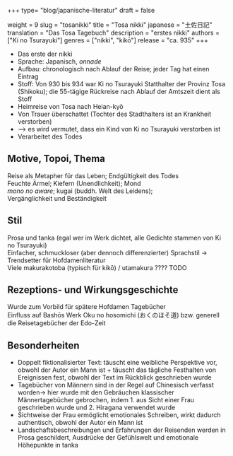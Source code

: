 +++
type= "blog/japanische-literatur"
draft = false

weight = 9
slug = "tosanikki"
title = "Tosa nikki"
japanese = "土佐日記"
translation = "Das Tosa Tagebuch"
description = "erstes nikki"
authors = ["Ki no Tsurayuki"]
genres = ["nikki", "kikō"]
release = "ca. 935"
+++


- Das erste der nikki
- Sprache: Japanisch, *onnade*
- Aufbau: chronologisch nach Ablauf der Reise; jeder Tag hat einen Eintrag
- Stoff: Von 930 bis 934 war Ki no Tsurayuki Statthalter der Provinz Tosa (Shikoku); die 55-tägige Rückreise nach Ablauf der Amtszeit dient als Stoff
- Heimreise von Tosa nach Heian-kyō
- Von Trauer überschattet (Tochter des Stadthalters ist an Krankheit verstorben)
- --> es wird vermutet, dass ein Kind von Ki no Tsurayuki verstorben ist
- Verarbeitet des Todes

## Motive, Topoi, Thema

Reise als Metapher für das Leben; Endgültigkeit des Todes  
Feuchte Ärmel; Kiefern (Unendlichkeit); Mond  
*mono no aware*; kugai (buddh. Welt des Leidens);  
Vergänglichkeit und Beständigkeit

## Stil

Prosa und tanka (egal wer im Werk dichtet, alle Gedichte stammen von Ki no Tsurayuki)  
Einfacher, schmuckloser (aber dennoch differenzierter) Sprachstil -> Trendsetter für Hofdamenliteratur  
Viele makurakotoba (typisch für kikō) / utamakura ???? TODO

## Rezeptions- und Wirkungsgeschichte

Wurde zum Vorbild für spätere Hofdamen Tagebücher  
Einfluss auf Bashōs Werk Oku no hosomichi (おくのほそ道) bzw. generell die Reisetagebücher der Edo-Zeit

## Besonderheiten

- Doppelt fiktionalisierter Text: täuscht eine weibliche Perspektive vor, obwohl der Autor ein Mann ist + täuscht das tägliche Festhalten von Ereignissen fest, obwohl der Text im Rückblick geschrieben wurde
- Tagebücher von Männern sind in der Regel auf Chinesisch verfasst worden-> hier wurde mit den Gebräuchen klassischer Männertagebücher gebrochen, indem 1. aus Sicht einer Frau geschrieben wurde und 2. Hiragana verwendet wurde
- Sichtweise der Frau ermöglicht emotionales Schreiben, wirkt dadurch authentisch, obwohl der Autor ein Mann ist
- Landschaftsbeschreibungen und Erfahrungen der Reisenden werden in Prosa geschildert, Ausdrücke der Gefühlswelt und emotionale Höhepunkte in tanka
